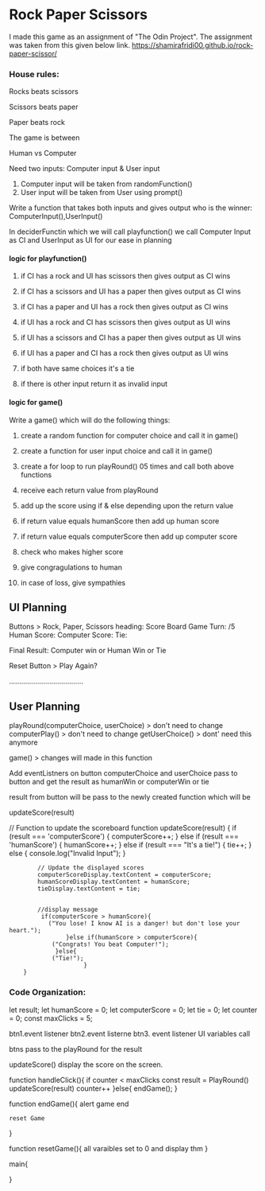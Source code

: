 
# Rock Paper Scissors

I made this game as an assignment of "The Odin Project". The assignment was taken from this given below link.
https://shamirafridi00.github.io/rock-paper-scissor/


### House rules:
Rocks beats scissors 

Scissors beats paper

Paper beats rock



The game is between

Human vs Computer


Need two inputs: Computer input & User input

1) Computer input will be taken from randomFunction()
2) User input will be taken from User using prompt()

Write a function that takes both inputs and gives output who is the winner: ComputerInput(),UserInput()

In deciderFunctin which we will call playfunction() we call Computer Input as CI and UserInput as UI for our ease in planning 

#### logic for playfunction() 

1. if CI has a rock and UI has scissors
then gives output as CI wins 

2. if CI has a scissors and UI has a paper
then gives output as CI wins

3. if CI has a paper and UI has a rock
then gives output as CI wins


4. if UI has a rock and CI has scissors
then gives output as UI wins

5. if UI has a scissors and CI has a paper
then gives output as UI wins

6. if UI has a paper and CI has a rock
then gives output as UI wins

7. if both have same choices
it's a tie

8. if there is other input
return it as invalid input



#### logic for game()

Write a game() which will do the following things:


1. create a random function for computer choice and call it in game()

2. create a function for user input choice and call it in game()

3. create a for loop to run playRound() 05 times and call both above functions

4. receive each return value from playRound

5. add up the score using if & else depending upon the return value

6. if return value equals humanScore then add up human score 

7. if return value equals computerScore then add up computer score

8. check who makes higher score

9. give congragulations to human

10. in case of loss, give sympathies



## UI Planning

Buttons > Rock, Paper, Scissors
heading: Score Board
Game Turn: /5
Human Score:
Computer Score:
Tie:

Final Result: Computer win or Human Win or Tie

Reset Button > Play Again?


.....................................

## User Planning

playRound(computerChoice, userChoice) > don't need to change
computerPlay()  > don't need to change
getUserChoice() > dont' need this anymore

game()  > changes will made in this function


Add eventListners on button
computerChoice and userChoice pass to button and get the result
as humanWin or computerWin or tie

result from button will be pass to the newly created function which will be 

updateScore(result)


// Function to update the scoreboard
        function updateScore(result) {
            if (result === 'computerScore') {
                computerScore++;
            } else if (result === 'humanScore') {
                humanScore++;
            } else if (result === "It's a tie!") {
                tie++;
            } else {
                console.log("Invalid Input");
            }

            // Update the displayed scores
            computerScoreDisplay.textContent = computerScore;
            humanScoreDisplay.textContent = humanScore;
            tieDisplay.textContent = tie;


            //display message
             if(computerScore > humanScore){
               ("You lose! I know AI is a danger! but don't lose your heart.");
                    }else if(humanScore > computerScore){
                ("Congrats! You beat Computer!");
                 }else{
                ("Tie!");
                         }
        }



### Code Organization:



let result;
let humanScore = 0;
let computerScore = 0;
let tie = 0;
let counter = 0;
const maxClicks = 5;


btn1.event listener
btn2.event listerne
btn3. event listener
UI variables call


btns pass to the playRound for the result


updateScore()
display the score on the screen.


function handleClick(){
    if counter < maxClicks
        const result = PlayRound()
        updateScore(result)
        counter++
}else{
    endGame();
}


function endGame(){
    alert game end

    reset Game
}


function resetGame(){
    all varaibles set to 0
    and display thm
}




main{
    
}



